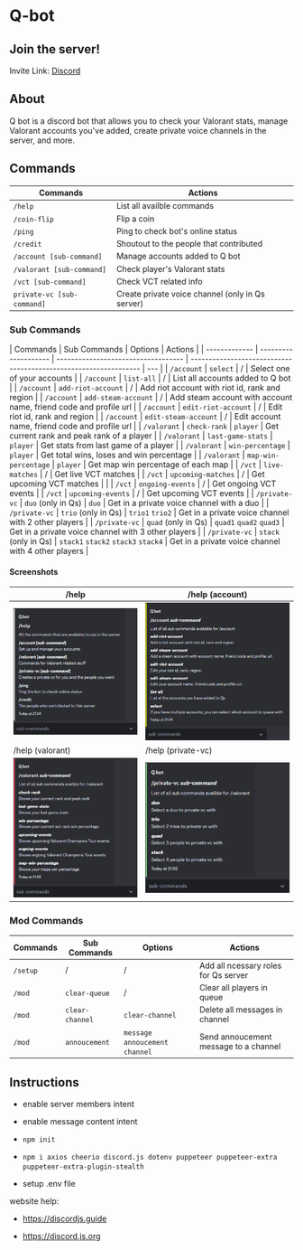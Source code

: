 # Q-bot

## Join the server!

Invite Link: [Discord](https://discord.com/invite/cQBxJNeD3F)

## About

Q bot is a discord bot that allows you to check your Valorant stats,
manage Valorant accounts you've added, create private voice channels in the server, and more.

## Commands

| Commands                   | Actions                                          |
| -------------------------- | ------------------------------------------------ |
| `/help`                    | List all availble commands                       |
| `/coin-flip`               | Flip a coin                                      |
| `/ping`                    | Ping to check bot's online status                |
| `/credit`                  | Shoutout to the people that contributed          |
| `/account [sub-command]`   | Manage accounts added to Q bot                   |
| `/valorant [sub-command]`  | Check player's Valorant stats                    |
| `/vct [sub-command]`       | Check VCT related info                           |
| `private-vc [sub-command]` | Create private voice channel (only in Qs server) |

### Sub Commands

| Commands      | Sub Commands         | Options                             | Actions                                                          |
| ------------- | -------------------- | ----------------------------------- | ---------------------------------------------------------------- | --- |
| `/account`    | `select`             | /                                   | Select one of your accounts                                      |
| `/account`    | `list-all`           | /                                   | List all accounts added to Q bot                                 |
| `/account`    | `add-riot-account`   | /                                   | Add riot account with riot id, rank and region                   |
| `/account`    | `add-steam-account`  | /                                   | Add steam account with account name, friend code and profile url |
| `/account`    | `edit-riot-account`  | /                                   | Edit riot id, rank and region                                    |
| `/account`    | `edit-steam-account` | /                                   | Edit account name, friend code and profile url                   |
| `/valorant`   | `check-rank`         | `player`                            | Get current rank and peak rank of a player                       |
| `/valorant`   | `last-game-stats`    | `player`                            | Get stats from last game of a player                             |
| `/valorant`   | `win-percentage`     | `player`                            | Get total wins, loses and win percentage                         |
| `/valorant`   | `map-win-percentage` | `player`                            | Get map win percentage of each map                               |
| `/vct`        | `live-matches`       | /                                   | Get live VCT matches                                             |
| `/vct`        | `upcoming-matches`   | /                                   | Get upcoming VCT matches                                         |     |
| `/vct`        | `ongoing-events`     | /                                   | Get ongoing VCT events                                           |
| `/vct`        | `upcoming-events`    | /                                   | Get upcoming VCT events                                          |
| `/private-vc` | `duo` (only in Qs)   | `duo`                               | Get in a private voice channel with a duo                        |
| `/private-vc` | `trio` (only in Qs)  | `trio1` `trio2`                     | Get in a private voice channel with 2 other players              |
| `/private-vc` | `quad` (only in Qs)  | `quad1` `quad2` `quad3`             | Get in a private voice channel with 3 other players              |
| `/private-vc` | `stack` (only in Qs) | `stack1` `stack2` `stack3` `stack4` | Get in a private voice channel with 4 other players              |

#### Screenshots

| /help                                                    | /help (account)                                              |
| -------------------------------------------------------- | ------------------------------------------------------------ |
| ![help](./README/screenShots/help.png)                   | ![help-account](./README/screenShots/help-account.png)       |
| /help (valorant)                                         | /help (private-vc)                                           |
| ![help-valorant](./README/screenShots/help-valorant.png) | ![help-private-vc](./README/screenShots/help-private-vc.png) |

### Mod Commands

| Commands | Sub Commands    | Options                         | Actions                               |
| -------- | --------------- | ------------------------------- | ------------------------------------- |
| `/setup` | /               | /                               | Add all ncessary roles for Qs server  |
| `/mod`   | `clear-queue`   | /                               | Clear all players in queue            |
| `/mod`   | `clear-channel` | `clear-channel`                 | Delete all messages in channel        |
| `/mod`   | `annoucement`   | `message` `annoucement channel` | Send annoucement message to a channel |

## Instructions

- enable server members intent
- enable message content intent

- `npm init`
- `npm i axios cheerio discord.js dotenv puppeteer puppeteer-extra puppeteer-extra-plugin-stealth`

- setup .env file

website help:

- https://discordjs.guide

- https://discord.js.org
